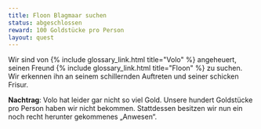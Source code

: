 ```yaml
---
title: Floon Blagmaar suchen
status: abgeschlossen
reward: 100 Goldstücke pro Person
layout: quest
---
```


Wir sind von {% include glossary_link.html title="Volo" %} angeheuert, seinen
Freund {% include glossary_link.html title="Floon" %} zu suchen. Wir erkennen
ihn an seinem schillernden Auftreten und seiner schicken Frisur.

**Nachtrag**: Volo hat leider gar nicht so viel Gold. Unsere hundert Goldstücke
pro Person haben wir nicht bekommen. Stattdessen besitzen wir nun ein noch recht
herunter gekommenes „Anwesen“.
